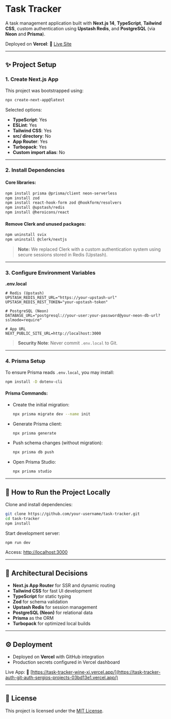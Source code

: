 # Task Tracker

A task management application built with **Next.js 14**, **TypeScript**, **Tailwind CSS**, custom authentication using **Upstash Redis**, and **PostgreSQL** (via **Neon** and **Prisma**).

Deployed on **Vercel**:
🔗 [Live Site](https://task-tracker-auth-git-auth-sergios-projects-03bd13e1.vercel.app/)

---

## ✨ Project Setup

### 1. Create Next.js App

This project was bootstrapped using:

```bash
npx create-next-app@latest
```

Selected options:

* **TypeScript**: Yes
* **ESLint**: Yes
* **Tailwind CSS**: Yes
* **src/ directory**: No
* **App Router**: Yes
* **Turbopack**: Yes
* **Custom import alias**: No

---

### 2. Install Dependencies

#### Core libraries:

```bash
npm install prisma @prisma/client neon-serverless
npm install zod
npm install react-hook-form zod @hookform/resolvers
npm install @upstash/redis
npm install @heroicons/react
```

#### Remove Clerk and unused packages:

```bash
npm uninstall svix
npm uninstall @clerk/nextjs
```

> **Note:** We replaced Clerk with a custom authentication system using secure sessions stored in Redis (Upstash).

---

### 3. Configure Environment Variables

**.env.local**

```env
# Redis (Upstash)
UPSTASH_REDIS_REST_URL="https://your-upstash-url"
UPSTASH_REDIS_REST_TOKEN="your-upstash-token"

# PostgreSQL (Neon)
DATABASE_URL="postgresql://your-user:your-password@your-neon-db-url?sslmode=require"

# App URL
NEXT_PUBLIC_SITE_URL=http://localhost:3000
```

> **Security Note**: Never commit `.env.local` to Git.

---

### 4. Prisma Setup

To ensure Prisma reads `.env.local`, you may install:

```bash
npm install -D dotenv-cli
```

#### Prisma Commands:

* Create the initial migration:

  ```bash
  npx prisma migrate dev --name init
  ```

* Generate Prisma client:

  ```bash
  npx prisma generate
  ```

* Push schema changes (without migration):

  ```bash
  npx prisma db push
  ```

* Open Prisma Studio:

  ```bash
  npx prisma studio
  ```

---

## 🚜 How to Run the Project Locally

Clone and install dependencies:

```bash
git clone https://github.com/your-username/task-tracker.git
cd task-tracker
npm install
```

Start development server:

```bash
npm run dev
```

Access: [http://localhost:3000](http://localhost:3000)

---

## 🏣 Architectural Decisions

* **Next.js App Router** for SSR and dynamic routing
* **Tailwind CSS** for fast UI development
* **TypeScript** for static typing
* **Zod** for schema validation
* **Upstash Redis** for session management
* **PostgreSQL (Neon)** for relational data
* **Prisma** as the ORM
* **Turbopack** for optimized local builds

---

## ⚙️ Deployment

* Deployed on **Vercel** with GitHub integration
* Production secrets configured in Vercel dashboard

Live App:
🔗 [https://task-tracker-wine-xi.vercel.app/](https://task-tracker-auth-git-auth-sergios-projects-03bd13e1.vercel.app/)

---

## 📜 License

This project is licensed under the [MIT License](LICENSE).